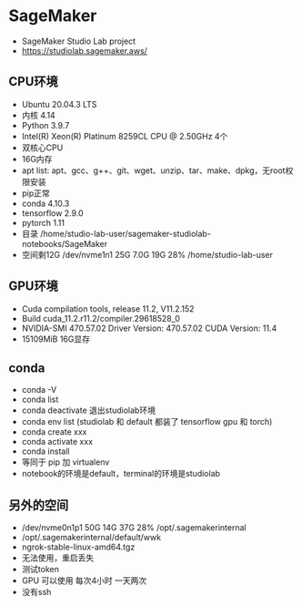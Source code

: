 # SageMaker

 - SageMaker Studio Lab project     
 - https://studiolab.sagemaker.aws/         

## CPU环境  

 - Ubuntu 20.04.3 LTS  
 - 内核 4.14
 - Python 3.9.7   
 - Intel(R) Xeon(R) Platinum 8259CL CPU @ 2.50GHz 4个
 - 双核心CPU
 - 16G内存
 - apt list: apt、gcc、g++、git、wget、unzip、tar、make、dpkg，无root权限安装
 - pip正常
 - conda 4.10.3
 - tensorflow 2.9.0
 - pytorch 1.11
 - 目录 /home/studio-lab-user/sagemaker-studiolab-notebooks/SageMaker
 - 空间剩12G /dev/nvme1n1     25G  7.0G   19G  28% /home/studio-lab-user
 
## GPU环境

 - Cuda compilation tools, release 11.2, V11.2.152
 - Build cuda_11.2.r11.2/compiler.29618528_0
 - NVIDIA-SMI 470.57.02    Driver Version: 470.57.02    CUDA Version: 11.4
 - 15109MiB  16G显存

## conda

 - conda -V
 - conda list
 - conda deactivate 退出studiolab环境
 - conda env list (studiolab 和 default 都装了 tensorflow gpu 和 torch)
 - conda create xxx
 - conda activate xxx
 - conda install 
 - 等同于 pip 加 virtualenv 
 - notebook的环境是default，terminal的环境是studiolab
 
## 另外的空间

 - /dev/nvme0n1p1   50G   14G   37G  28% /opt/.sagemakerinternal
 - /opt/.sagemakerinternal/default/wwk
 - ngrok-stable-linux-amd64.tgz
 - 无法使用，重启丢失
 - 测试token
 - GPU 可以使用 每次4小时 一天两次
 - 没有ssh